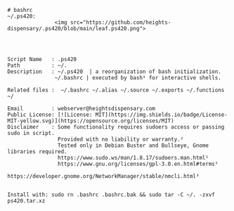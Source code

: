     # bashrc
    ~/.ps420:  
                   <img src="https://github.com/heights-dispensary/.ps420/blob/main/leaf.ps420.png">



                
    Script Name   : .ps420
    Path          : ~/.                                                 
    Description   : ~/.ps420  | a reorganization of bash initialization.
                   ~/.bashrc | executed by bash¹ for interactive shells.

    Related files :  ~/.bashrc ~/.alias ~/.source ~/.exports ~/.functions ~/

    Email         : webserver@heightsdispensary.com 
    Public License: [![License: MIT](https://img.shields.io/badge/License-MIT-yellow.svg)](https://opensource.org/licenses/MIT)
    Disclaimer    : Some functionality requires sudoers access or passing sudo in script.
                    Provided with no liability or warranty.² 
                    Tested only in Debian Buster and Bullseye, Gnome libraries required.                      
                    https://www.sudo.ws/man/1.8.17/sudoers.man.html¹
                    https://www.gnu.org/licenses/gpl-3.0.en.html#terms² 
                    https://developer.gnome.org/NetworkManager/stable/nmcli.html³


    Install with: sudo rn .bashrc .bashrc.bak && sudo tar -C ~/. -zxvf ps420.tar.xz




